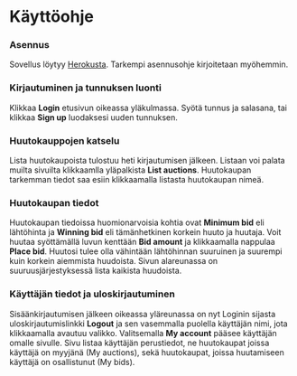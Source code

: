 # Käyttöohje

### Asennus

Sovellus löytyy [Herokusta](hhuutokauppa.herokuapp.com). Tarkempi asennusohje
kirjoitetaan myöhemmin.

### Kirjautuminen ja tunnuksen luonti

Klikkaa **Login** etusivun oikeassa yläkulmassa. 
Syötä tunnus ja salasana, tai klikkaa **Sign up** luodaksesi uuden tunnuksen.

### Huutokauppojen katselu

Lista huutokaupoista tulostuu heti kirjautumisen jälkeen.
Listaan voi palata muilta sivuilta klikkaamlla yläpalkista **List auctions**.
Huutokaupan tarkemman tiedot saa esiin klikkaamalla listasta huutokaupan nimeä.

### Huutokaupan tiedot

Huutokaupan tiedoissa huomionarvoisia kohtia ovat **Minimum bid** eli
lähtöhinta ja **Winning bid** eli tämänhetkinen korkein huuto ja huutaja.
Voit huutaa syöttämällä luvun kenttään **Bid amount** ja klikkaamalla
nappulaa **Place bid**. Huutosi tulee olla vähintään lähtöhinnan suuruinen
ja suurempi kuin korkein aiemmista huudoista. Sivun alareunassa on 
suuruusjärjestyksessä lista kaikista huudoista.

### Käyttäjän tiedot ja uloskirjautuminen

Sisäänkirjautumisen jälkeen oikeassa yläreunassa on nyt Loginin sijasta
uloskirjautumislinkki **Logout** ja sen vasemmalla puolella käyttäjän nimi,
jota klikkaamalla avautuu valikko. Valitsemalla **My account** pääsee
käyttäjän omalle sivulle. Sivu listaa käyttäjän perustiedot, ne huutokaupat
joissa käyttäjä on myyjänä (My auctions), sekä huutokaupat,
joissa huutamiseen käyttäjä on osallistunut (My bids).

